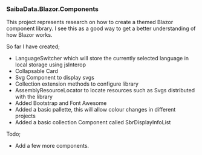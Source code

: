 ### SaibaData.Blazor.Components
This project represents research on how to create a themed Blazor component library.
I see this as a good way to get a better understanding of how Blazor works.

So far I have created;

- LanguageSwitcher which will store the currently selected language in local storage using jsInterop
- Collapsable Card 
- Svg Component to display svgs
- Collection extension methods to configure library
- AssemblyResourceLocator to locate resources such as Svgs distributed with the library
- Added Bootstrap and Font Awesome
- Added a basic pallette, this will allow colour changes in different projects
- Added a basic collection Component called SbrDisplayInfoList

Todo;

- Add a few more components.
